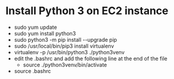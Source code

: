 Install Python 3 on EC2 instance
================================

- sudo yum update
- sudo yum install python3 
- sudo python3 -m pip install --upgrade pip
- sudo /usr/local/bin/pip3 install virtualenv
- virtualenv -p /usr/bin/python3 ./python3venv
- edit the .bashrc and add the following line at the end of the file
  - source ./python3venv/bin/activate
- source .bashrc
